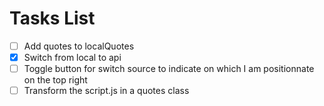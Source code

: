 # Tasks List
- [ ] Add quotes to localQuotes
- [x] Switch from local to api
- [ ] Toggle button for switch source to indicate on which I am positionnate on the top right
- [ ] Transform the script.js in a quotes class